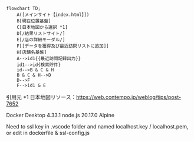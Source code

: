 ```mermaid
flowchart TD;
    A([メインサイト【index.html】])
    B[現在位置基盤]
    C[日本地図から選択 *1]
    D[/結果リストサイト/]
    E[/店の詳細モーダル/]
    F[[データを獲得及び最近訪問リストに追加]]
    H[店舗名基盤]
    A-->id1{{最近訪問記録出力}}
    id1-->id{検索貯件}
    id-->B & C & H
    B & C & H-->D
    D-->F
    F-->id1 & E
```


引用元
*1 日本地図リソース：https://web.contempo.jp/weblog/tips/post-7652

Docker Desktop 4.33.1
node.js 20.17.0 Alpine


Need to ssl key in .vscode folder and named localhost.key / localhost.pem, or edit in dockerfile & ssl-config.js

